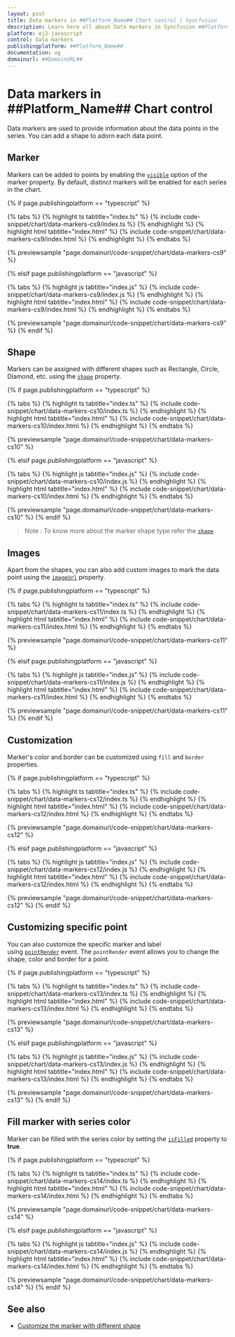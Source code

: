 ```yaml
---
layout: post
title: Data markers in ##Platform_Name## Chart control | Syncfusion
description: Learn here all about Data markers in Syncfusion ##Platform_Name## Chart control of Syncfusion Essential JS 2 and more.
platform: ej2-javascript
control: Data markers 
publishingplatform: ##Platform_Name##
documentation: ug
domainurl: ##DomainURL##
---
```


# Data markers in ##Platform_Name## Chart control

Data markers are used to provide information about the data points in the series. You can add a shape to adorn each data point.

<!-- markdownlint-disable MD036 -->

## Marker

<!-- markdownlint-disable MD036 -->

Markers can be added to points by enabling the [`visible`](../api/chart/markerSettingsModel/#visible-boolean) option of the marker property. By default, distinct markers will be enabled for each series in the chart.

{% if page.publishingplatform == "typescript" %}

 {% tabs %}
{% highlight ts tabtitle="index.ts" %}
{% include code-snippet/chart/data-markers-cs9/index.ts %}
{% endhighlight %}
{% highlight html tabtitle="index.html" %}
{% include code-snippet/chart/data-markers-cs9/index.html %}
{% endhighlight %}
{% endtabs %}
        
{% previewsample "page.domainurl/code-snippet/chart/data-markers-cs9" %}

{% elsif page.publishingplatform == "javascript" %}

{% tabs %}
{% highlight js tabtitle="index.js" %}
{% include code-snippet/chart/data-markers-cs9/index.js %}
{% endhighlight %}
{% highlight html tabtitle="index.html" %}
{% include code-snippet/chart/data-markers-cs9/index.html %}
{% endhighlight %}
{% endtabs %}

{% previewsample "page.domainurl/code-snippet/chart/data-markers-cs9" %}
{% endif %}

## Shape

Markers can be assigned with different shapes such as Rectangle, Circle, Diamond, etc. using the [`shape`](../api/chart/markerSettings/#shape) property.

{% if page.publishingplatform == "typescript" %}

 {% tabs %}
{% highlight ts tabtitle="index.ts" %}
{% include code-snippet/chart/data-markers-cs10/index.ts %}
{% endhighlight %}
{% highlight html tabtitle="index.html" %}
{% include code-snippet/chart/data-markers-cs10/index.html %}
{% endhighlight %}
{% endtabs %}
        
{% previewsample "page.domainurl/code-snippet/chart/data-markers-cs10" %}

{% elsif page.publishingplatform == "javascript" %}

{% tabs %}
{% highlight js tabtitle="index.js" %}
{% include code-snippet/chart/data-markers-cs10/index.js %}
{% endhighlight %}
{% highlight html tabtitle="index.html" %}
{% include code-snippet/chart/data-markers-cs10/index.html %}
{% endhighlight %}
{% endtabs %}

{% previewsample "page.domainurl/code-snippet/chart/data-markers-cs10" %}
{% endif %}

>Note : To know more about the marker shape type refer the [`shape`](../api/chart/markerSettings/#shape-string).

## Images

Apart from the shapes, you can also add custom images to mark the data point using the [`imageUrl`](../api/chart/markerSettingsModel/#imageurl-string) property.

{% if page.publishingplatform == "typescript" %}

 {% tabs %}
{% highlight ts tabtitle="index.ts" %}
{% include code-snippet/chart/data-markers-cs11/index.ts %}
{% endhighlight %}
{% highlight html tabtitle="index.html" %}
{% include code-snippet/chart/data-markers-cs11/index.html %}
{% endhighlight %}
{% endtabs %}
        
{% previewsample "page.domainurl/code-snippet/chart/data-markers-cs11" %}

{% elsif page.publishingplatform == "javascript" %}

{% tabs %}
{% highlight js tabtitle="index.js" %}
{% include code-snippet/chart/data-markers-cs11/index.js %}
{% endhighlight %}
{% highlight html tabtitle="index.html" %}
{% include code-snippet/chart/data-markers-cs11/index.html %}
{% endhighlight %}
{% endtabs %}

{% previewsample "page.domainurl/code-snippet/chart/data-markers-cs11" %}
{% endif %}

## Customization

Marker's color and border can be customized using `fill` and `border` properties.

{% if page.publishingplatform == "typescript" %}

 {% tabs %}
{% highlight ts tabtitle="index.ts" %}
{% include code-snippet/chart/data-markers-cs12/index.ts %}
{% endhighlight %}
{% highlight html tabtitle="index.html" %}
{% include code-snippet/chart/data-markers-cs12/index.html %}
{% endhighlight %}
{% endtabs %}
        
{% previewsample "page.domainurl/code-snippet/chart/data-markers-cs12" %}

{% elsif page.publishingplatform == "javascript" %}

{% tabs %}
{% highlight js tabtitle="index.js" %}
{% include code-snippet/chart/data-markers-cs12/index.js %}
{% endhighlight %}
{% highlight html tabtitle="index.html" %}
{% include code-snippet/chart/data-markers-cs12/index.html %}
{% endhighlight %}
{% endtabs %}

{% previewsample "page.domainurl/code-snippet/chart/data-markers-cs12" %}
{% endif %}

## Customizing specific point

You can also customize the specific marker and label using [`pointRender`](../api/chart/#pointrender-emittypeipointrendereventargs) event. The `pointRender` event allows you to change the shape, color and border for a point.

{% if page.publishingplatform == "typescript" %}

 {% tabs %}
{% highlight ts tabtitle="index.ts" %}
{% include code-snippet/chart/data-markers-cs13/index.ts %}
{% endhighlight %}
{% highlight html tabtitle="index.html" %}
{% include code-snippet/chart/data-markers-cs13/index.html %}
{% endhighlight %}
{% endtabs %}
        
{% previewsample "page.domainurl/code-snippet/chart/data-markers-cs13" %}

{% elsif page.publishingplatform == "javascript" %}

{% tabs %}
{% highlight js tabtitle="index.js" %}
{% include code-snippet/chart/data-markers-cs13/index.js %}
{% endhighlight %}
{% highlight html tabtitle="index.html" %}
{% include code-snippet/chart/data-markers-cs13/index.html %}
{% endhighlight %}
{% endtabs %}

{% previewsample "page.domainurl/code-snippet/chart/data-markers-cs13" %}
{% endif %}

## Fill marker with series color

Marker can be filled with the series color by setting the [`isFilled`](../api/chart/markerSettingsModel/#isFilled-boolean) property to <b>true</b>.

{% if page.publishingplatform == "typescript" %}

 {% tabs %}
{% highlight ts tabtitle="index.ts" %}
{% include code-snippet/chart/data-markers-cs14/index.ts %}
{% endhighlight %}
{% highlight html tabtitle="index.html" %}
{% include code-snippet/chart/data-markers-cs14/index.html %}
{% endhighlight %}
{% endtabs %}
        
{% previewsample "page.domainurl/code-snippet/chart/data-markers-cs14" %}

{% elsif page.publishingplatform == "javascript" %}

{% tabs %}
{% highlight js tabtitle="index.js" %}
{% include code-snippet/chart/data-markers-cs14/index.js %}
{% endhighlight %}
{% highlight html tabtitle="index.html" %}
{% include code-snippet/chart/data-markers-cs14/index.html %}
{% endhighlight %}
{% endtabs %}

{% previewsample "page.domainurl/code-snippet/chart/data-markers-cs14" %}
{% endif %}

## See also

* [Customize the marker with different shape](./how-to/marker-customization#customize-the-marker-with-different-shape)